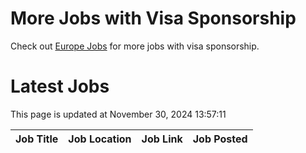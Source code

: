 # More Jobs with Visa Sponsorship

Check out [Europe Jobs](https://github.com/sureshparimi/europejobs#latest-jobs) for more jobs with visa sponsorship.

# Latest Jobs

This page is updated at November 30, 2024 13:57:11

| Job Title | Job Location | Job Link | Job Posted |
| --- | --- | --- | --- |
